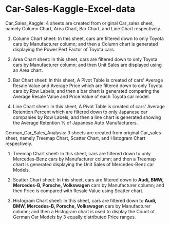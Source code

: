 # Car-Sales-Kaggle-Excel-data
Car_Sales_Kaggle: 4 sheets are created from original Car_sales sheet, namely Column Chart, Area Chart, Bar Chart, and Line Chart respectively.

1. Column Chart sheet: In this sheet, cars are filtered down to only Toyota cars by Manufacturer column; and then a Column chart is generated displaying the Power Perf Factor of Toyota cars.

2. Area Chart sheet: In this sheet, cars are filtered down to only Toyota cars by Manufacturer column; and then Unit Sales are displayed using an Area chart.

3. Bar Chart sheet: In this sheet, A Pivot Table is created of cars' Average Resale Value and Average Price which are filtered down to only Toyota cars by Row Labels; and then a bar chart is generated comparing the Average Resale Value and Price Value of each Toyota car model. 

4. Line Chart sheet: In this sheet, A Pivot Table is created of cars' Average Retention Percent which are filtered down to only Japanese car companies by Row Labels; and then a line chart is generated showing the Average Retention % of Japanese Auto Manufacturers. 
 

German_Car_Sales_Analysis: 3 sheets are created from original Car_sales sheet, namely Treemap Chart, Scatter Chart, and Histogram Chart respectively.

1. Treemap Chart sheet: In this sheet, cars are filtered down to only Mercedes-Benz cars by Manufacturer column; and then a Treemap chart is generated displaying the Unit Sales of Mercedes-Benz car Models.

2. Scatter Chart sheet: In this sheet, cars are filtered down to **Audi, BMW, Mercedes-B, Porsche, Volkswagen** cars by Manufacturer column; and then Price is compared with Resale Value using Scatter chart.

3. Histogram Chart sheet: In this sheet, cars are filtered down to **Audi, BMW, Mercedes-B, Porsche, Volkswagen** cars by Manufacturer column; and then a Histogram chart is used to display the Count of German Car Models by 3 equally distributed Price ranges.
